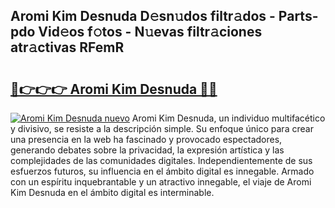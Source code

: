 ## Aromi Kim Desnuda D𝚎sn𝚞dos filtr𝚊dos - Parts-pdo Vid𝚎os f𝚘tos - N𝚞evas filtr𝚊ciones atr𝚊ctivas RFemR

# <h2><a href="http://mb0o213.tromn.icu/?c=Aromi+Kim+Desnuda">🔗👉👉👉 Aromi Kim Desnuda 🔗🔗</a></h2>

[![Aromi Kim Desnuda nuevo](https://i.imgur.com/pEAQMta.gif)](http://mb0o213.tromn.icu/?c=Aromi+Kim+Desnuda)
Aromi Kim Desnuda, un individuo multifacético y divisivo, se resiste a la descripción simple. Su enfoque único para crear una presencia en la web ha fascinado y provocado espectadores, generando debates sobre la privacidad, la expresión artística y las complejidades de las comunidades digitales. Independientemente de sus esfuerzos futuros, su influencia en el ámbito digital es innegable. Armado con un espíritu inquebrantable y un atractivo innegable, el viaje de Aromi Kim Desnuda en el ámbito digital es interminable.

